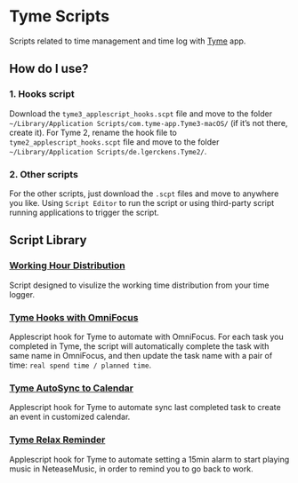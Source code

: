# Tyme Scripts
Scripts related to time management and time log with [Tyme](https://tyme-app.com/en/) app.

## How do I use?
### 1. Hooks script
Download the `tyme3_applescript_hooks.scpt` file and move to the folder `~/Library/Application Scripts/com.tyme-app.Tyme3-macOS/` (if it’s not there, create it).
For Tyme 2, rename the hook file to `tyme2_applescript_hooks.scpt` file and move to the folder `~/Library/Application Scripts/de.lgerckens.Tyme2/`.

### 2. Other scripts
For the other scripts, just download the `.scpt` files and move to anywhere you like. Using `Script Editor` to run the script or using third-party script running applications to trigger the script.

## Script Library

### [Working Hour Distribution](https://github.com/zdong1995/productivity_script/tree/master/Tyme/Working_hour/)
Script designed to visulize the working time distribution from your time logger.

### [Tyme Hooks with OmniFocus](https://github.com/zdong1995/productivity_script/tree/master/Tyme/Tyme_hooks/)
Applescript hook for Tyme to automate with OmniFocus. For each task you completed in Tyme, the script will automatically complete the task with same name in OmniFocus, and then update the task name with a pair of time: `real spend time / planned time`.

### [Tyme AutoSync to Calendar](https://github.com/zdong1995/productivity_script/tree/master/Tyme/Tyme_BusyCal/)
Applescript hook for Tyme to automate sync last completed task to create an event in customized calendar.

### [Tyme Relax Reminder](https://github.com/zdong1995/productivity_script/tree/master/Tyme/Tyme_Relax_reminder/)
Applescript hook for Tyme to automate setting a 15min alarm to start playing music in NeteaseMusic, in order to remind you to go back to work.